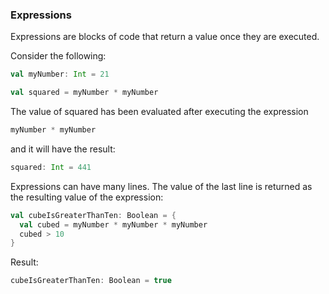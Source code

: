 ### Expressions

Expressions are blocks of code that return a value once they are executed.

Consider the following:

```scala
val myNumber: Int = 21

val squared = myNumber * myNumber
```

The value of squared has been evaluated after executing the expression
```scala
myNumber * myNumber
```

and it will have the result:

```scala
squared: Int = 441
```

Expressions can have many lines. The value of the last line is returned as the resulting value of the expression:

```scala
val cubeIsGreaterThanTen: Boolean = {
  val cubed = myNumber * myNumber * myNumber
  cubed > 10
}

```

Result:

```scala
cubeIsGreaterThanTen: Boolean = true
```
